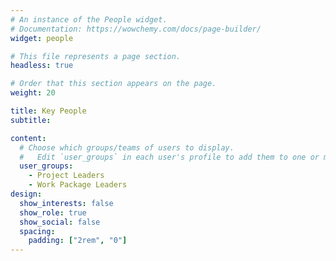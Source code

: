 ```yaml
---
# An instance of the People widget.
# Documentation: https://wowchemy.com/docs/page-builder/
widget: people

# This file represents a page section.
headless: true

# Order that this section appears on the page.
weight: 20

title: Key People
subtitle:

content:
  # Choose which groups/teams of users to display.
  #   Edit `user_groups` in each user's profile to add them to one or more of these groups.
  user_groups:
    - Project Leaders
    - Work Package Leaders
design:
  show_interests: false
  show_role: true
  show_social: false
  spacing:
    padding: ["2rem", "0"]
---
```

